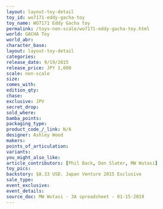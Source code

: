 ```yaml
---
layout: layout-toy-detail 
toy_id: wo7171-eddy-gacha-toy
toy_name: WO7171 Eddy Gacha toy
permalink: /toys-non-scale/wo7171-eddy-gacha-toy.html
world: GACHA Toy
world_abr: 
character_base: 
layout: layout-toy-detail
categories: 
release_date: 9/19/2015
release_price: JPY 1,000 
scale: non-scale
size: 
comes_with: 
edition_qty: 
chase: 
exclusive: JPV
secret_drop: 
sold_where: 
bamba_points: 
packaging_type: 
product_code_/_link: N/A
designer: Ashley Wood
makers: 
points_of_articulation: 
variants: 
you_might_also_like: 
article_contributors: [Phil Back, Don Slater, MW Wutasi]
toy_pics: 
backstory: $8.33 USD. Japan Venture 2015 Exclusive
sale_type: 
event_exclusive: 
event_details: 
source_doc: MW Wutasi - 3A spreadsheet - 01-15-2019
---
```

